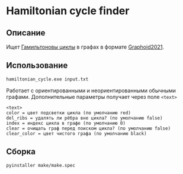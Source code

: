 # Hamiltonian cycle finder

## Описание

Ищет [Гамильтоновы циклы](https://ru.wikipedia.org/wiki/Гамильтонов_граф "Wikipedia") в графах в формате [Graphoid2021](https://github.com/Anton00756/Graphoid--2021 "Github").

## Использование

```bash
hamiltonian_cycle.exe input.txt
```
Работает с ориентированными и неориентированными обычными графами.
Дополнительные параметры получает через поле `<text>`

```
<text>
color = цвет подсветки цикла (по умолчанию red)
del_ribs = удалять ли рёбра вне цикла? (по умолчанию false)
index = индекс цикла в графе (по умолчанию 0)
clear = очищать граф перед поиском цикла? (по умолчанию false)
clear_color = цвет чистого графа (по умолчанию black)
```

## Сборка  

```bash
pyinstaller make/make.spec
```